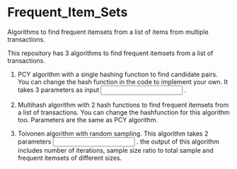 # Frequent_Item_Sets
Algorithms to find frequent itemsets from a list of items from multiple transactions.   

This repository has 3 algorithms to find frequent itemsets from a list of transactions.   
1. PCY algorithm with a single hashing function to find candidate pairs. You can change the hash function in the code to implement your own. It takes 3 parameters as input <Input File> <Support value> <HashBucket size>.   

2. Multihash algorithm with 2 hash functions to find frequent itemsets  from a list of transactions. You can change the hashfunction for this algorithm too. Parameters are the same as PCY algorithm.   

3. Toivonen algorithm with random sampling. This algorithm takes 2 parameters <Input File> <Support value>. the output of this algorithm includes number of iterations, sample size ratio to total sample and frequent itemsets of different sizes.
